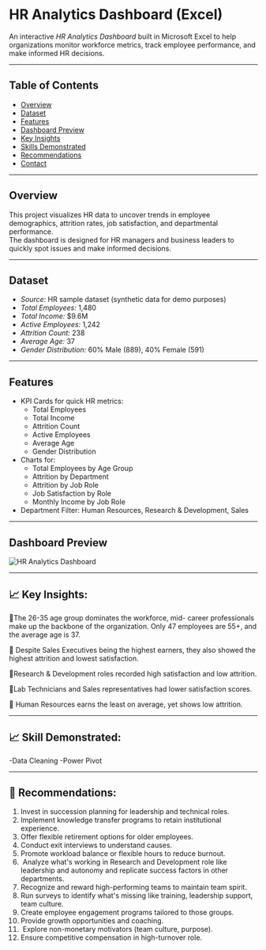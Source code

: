 # HR Analytics Dashboard (Excel)

An interactive *HR Analytics Dashboard* built in Microsoft Excel to help organizations monitor workforce metrics, track employee performance, and make informed HR decisions.

---

## Table of Contents
- [Overview](#overview)
- [Dataset](#dataset)
- [Features](#features)
- [Dashboard Preview](#dashboard-preview)
- [Key Insights](#key-insights)
- [Skills Demonstrated](#skills-demonstrated)
- [Recommendations](#recommendations)
- [Contact](#contact)

---

##  Overview
This project visualizes HR data to uncover trends in employee demographics, attrition rates, job satisfaction, and departmental performance.  
The dashboard is designed for HR managers and business leaders to quickly spot issues and make informed decisions.

---

## Dataset
- *Source:* HR sample dataset (synthetic data for demo purposes)
- *Total Employees:* 1,480
- *Total Income:* $9.6M
- *Active Employees:* 1,242
- *Attrition Count:* 238
- *Average Age:* 37
- *Gender Distribution:* 60% Male (889), 40% Female (591)

---

##  Features
- KPI Cards for quick HR metrics:
  - Total Employees
  - Total Income
  - Attrition Count
  - Active Employees
  - Average Age
  - Gender Distribution
- Charts for:
  - Total Employees by Age Group
  - Attrition by Department
  - Attrition by Job Role
  - Job Satisfaction by Role
  - Monthly Income by Job Role
- Department Filter: Human Resources, Research & Development, Sales

---

##  Dashboard Preview
![HR Analytics Dashboard](<img width="926" height="434" alt="z" src="https://github.com/user-attachments/assets/b4f8c3f9-3917-4b09-b633-3517be588d2f" />)  

---

## 📈 Key Insights:
🔹The 26-35 age group dominates the workforce, mid-
career professionals make up the backbone of the organization. Only 47 employees are 55+, and the average age is 37.

🔹 Despite Sales Executives being the highest earners, they also showed the highest attrition and lowest satisfaction.

🔹Research & Development roles recorded high
satisfaction and low attrition.

🔹Lab Technicians and Sales representatives had lower
satisfaction scores.

🔹 Human Resources earns the least on average, yet shows
low attrition.

---

## 📈 Skill Demonstrated:
-Data Cleaning
-Power Pivot

---

## 🔗 Recommendations:
1. Invest in succession planning for leadership and technical roles.
2. Implement knowledge transfer programs to retain institutional experience.
3. Offer flexible retirement options for older employees.
4. Conduct exit interviews to understand causes.
5. Promote workload balance or flexible hours to reduce burnout.
6. ⁠ Analyze what's working in Research and Development role like leadership and autonomy and replicate success factors in other departments.
7. Recognize and reward high-performing teams to maintain team spirit.
8.  ⁠Run surveys to identify what's missing like training, leadership support, team culture.
9. Create employee engagement programs tailored to those groups.
10. Provide growth opportunities and coaching.
11. ⁠ Explore non-monetary motivators (team culture, purpose).
12. Ensure competitive compensation in high-turnover role.
